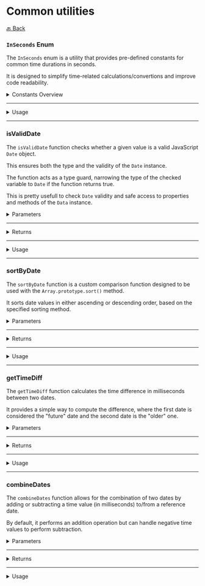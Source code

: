 # Common utilities

[🔙 Back](../../README.md)

### `InSeconds` Enum

The `InSeconds` enum is a utility that provides pre-defined constants for common time durations in seconds.

It is designed to simplify time-related calculations/convertions and improve code readability.

<details>

<summary>Constants Overview</summary>

| Constant  | Value (in seconds) | Description                         |
|-----------|--------------------|-------------------------------------|
| `_1ms`    | `0.001`            | Represents one millisecond.         |
| `_1us`    | `0.000001`         | Represents one microsecond (µs).    |
| `_1M`     | `60`               | Represents one minute (60 seconds). |
| `_10M`    | `600`              | Represents ten minutes.             |
| `_30M`    | `1800`             | Represents thirty minutes.          |
| `_1Hour`  | `3600`             | Represents one hour.                |
| `_1Day`   | `86400`            | Represents one day (24 hours).      |
| `_1Week`  | `604800`           | Represents one week (7 days).       |
| `_1Month` | `2592000`          | Represents one month (30 days).     |
| `_1Year`  | `31536000`         | Represents one year (365 days).     |

</details>

---

<details>

<summary>Usage</summary>

The `InSeconds` enum can be used in any context where time intervals in seconds are needed. It ensures clarity and avoids the need for manual calculations.

#### Using `InSeconds` for Delays

```ts
import { InSeconds } from '@alessiofrittoli/date-utils'
// or
import { InSeconds } from '@alessiofrittoli/date-utils/common'

// Set a timeout for 10 minutes
setTimeout( () => {
  console.log( '10 minutes have passed!' )
}, InSeconds._10M )
```

#### Using `InSeconds` for convertions

```ts
import { InSeconds } from '@alessiofrittoli/date-utils'
// or
import { InSeconds } from '@alessiofrittoli/date-utils/common'

console.log( '230ms ->', 230 * InSeconds._1ms + 's' )
```

#### Adding Durations

```ts
import { InSeconds } from '@alessiofrittoli/date-utils'
// or
import { InSeconds } from '@alessiofrittoli/date-utils/common'

const totalTime = InSeconds._1Hour + InSeconds._30M; // 90 minutes in seconds
console.log( `Total time in seconds: ${ totalTime }` )
```

</details>

---

### isValidDate

The `isValidDate` function checks whether a given value is a valid JavaScript `Date` object.

This ensures both the type and the validity of the `Date` instance.

The function acts as a type guard, narrowing the type of the checked variable to `Date` if the function returns true.

This is pretty usefull to check `Date` validity and safe access to properties and methods of the `Data` instance.

<details>

<summary>Parameters</summary>

| Parameter | Type      | Description                        |
|-----------|-----------|------------------------------------|
| `d`       | `unknown` | The value to validate as a `Date`. |

</details>

---

<details>

<summary>Returns</summary>

Type: `boolean`

Returns true if the value is:

- An instance of Date.
- A valid date (not `Invalid Date {}`).

Returns false otherwise.

</details>

---

<details>

<summary>Usage</summary>

#### Validating Dates

```ts
import { isValidDate } from '@alessiofrittoli/date-utils'
// or
import { isValidDate } from '@alessiofrittoli/date-utils/common'

const validDate     = new Date( '2024-01-01' )
const invalidDate   = new Date( 'invalid date string' )
const nonDateValue  = '2024-01-01'

console.log( isValidDate( validDate ) )     // true
console.log( isValidDate( invalidDate ) )   // false
console.log( isValidDate( nonDateValue ) )  // false
```

</details>

---

### sortByDate

The `sortByDate` function is a custom comparison function designed to be used with the `Array.prototype.sort()` method.

It sorts date values in either ascending or descending order, based on the specified sorting method.

<details>

<summary>Parameters</summary>

| Parameter | Type      | Description                        |
|-----------|-----------|------------------------------------|
| `date1`   | `string \| number \| Date`   | The first date to compare. Accepted formats include `Date` objects, date strings, or timestamps. |
| `date2`   | `string \| number \| Date`   | The second date to compare. Same format as `date1`. |
| `method`  | `'ASC' \| 'DESC'` (Optional) | Determines the sorting order: |
|           |                              | - `'ASC'`: Sort from oldest to newest. |
|           |                              | - `'DESC'`: Sort from newest to oldest. Default is 'DESC'. |

</details>

---

<details>

<summary>Returns</summary>

Type: `number`

A number used by the sort() method to determine the order:

- Negative value: `date1` comes before `date2`.
- Zero: The dates are considered equal or invalid.
- Positive value: `date1` comes after `date2`.

</details>

---

<details>

<summary>Usage</summary>

#### Sorting Dates in Descending Order (Newest to Oldest)

```ts
import { sortByDate } from '@alessiofrittoli/date-utils'
// or
import { sortByDate } from '@alessiofrittoli/date-utils/common'

const dates = [ '2023-12-01', '2024-01-01', '2023-11-01' ]
dates.sort( sortByDate )

console.log( dates )
// Outputs: [ '2024-01-01', '2023-12-01', '2023-11-01' ]
```

#### Sorting Dates in Ascending Order (Oldest to Newest)

```ts
import { sortByDate } from '@alessiofrittoli/date-utils'
// or
import { sortByDate } from '@alessiofrittoli/date-utils/common'

const dates = [ '2023-12-01', '2024-01-01', '2023-11-01' ]
dates.sort( ( a, b ) => sortByDate( a, b, 'ASC' ) )

console.log( dates )
// Outputs: [ '2023-11-01', '2023-12-01', '2024-01-01' ]
```

</details>

---

### getTimeDiff

The `getTimeDiff` function calculates the time difference in milliseconds between two dates.

It provides a simple way to compute the difference, where the first date is considered the "future" date and the second date is the "older" one.

<details>

<summary>Parameters</summary>

| Parameter    | Type                         | Description                                          |
|--------------|------------------------------|------------------------------------------------------|
| `futureDate` | `string \| number \| Date`   | (Optional) The future date. Default is `new Date()`. |
| `olderDate`  | `string \| number \| Date`   | (Optional) The older date. Default is `new Date()`.  |

</details>

---

<details>

<summary>Returns</summary>

Type: `number`

The time difference in milliseconds between the `futureDate` and `olderDate`.

- A positive value indicates that the `futureDate` is after the `olderDate`.
- A negative value indicates the opposite.

</details>

---

<details>

<summary>Usage</summary>

#### Calculate Time Difference Between Two Dates

```ts
import { getTimeDiff } from '@alessiofrittoli/date-utils'
// or
import { getTimeDiff } from '@alessiofrittoli/date-utils/common'

const date1 = new Date( '2024-01-01T12:00:00' )
const date2 = new Date( '2024-01-01T10:00:00' )

console.log( getTimeDiff( date1, date2 ) ) // Outputs: 7200000 (2 hours in milliseconds)
```

#### Using Default Parameters

```ts
import { getTimeDiff } from '@alessiofrittoli/date-utils'
// or
import { getTimeDiff } from '@alessiofrittoli/date-utils/common'

const date1 = new Date( '2024-01-01T12:00:00' )
const date2 = new Date( '2024-01-01T10:00:00' )

console.log( getTimeDiff() ) // Outputs: 0
```

#### Using Epoch Timestamps

```ts
import { getTimeDiff } from '@alessiofrittoli/date-utils'
// or
import { getTimeDiff } from '@alessiofrittoli/date-utils/common'

const futureDate    = 1704067200000
const olderDate     = 1703980800000

console.log( getTimeDiff( futureDate, olderDate ) ) // Outputs: 86400000 (1 day in milliseconds)
```

</details>

---

### combineDates

The `combineDates` function allows for the combination of two dates by adding or subtracting a time value (in milliseconds) to/from a reference date.

By default, it performs an addition operation but can handle negative time values to perform subtraction.

<details>

<summary>Parameters</summary>

| Parameter | Type                       | Description                                                                |
|-----------|----------------------------|----------------------------------------------------------------------------|
| `a`       | `string \| number \| Date` | The time offset to add or subtract from the reference date. Can be:        |
|           |                            | - A date string.                                                           |
|           |                            | - Milliseconds since UNIX epoch time.                                      |
|           |                            | - A Date object.                                                           |
| `b`       | `string \| number \| Date` | (Optional) The reference date. Default is the current date (`new Date()`). |

</details>

---

<details>

<summary>Returns</summary>

Type: `Date`

A new `Date` object representing the resulting date after combining the specified time offset and reference date.

</details>

---

<details>

<summary>Usage</summary>

#### Adding Time to the Current Date

```ts
import { combineDates } from '@alessiofrittoli/date-utils'
// or
import { combineDates } from '@alessiofrittoli/date-utils/common'

console.log( combineDates( 120 * 1000 ) ) // Add 2 minutes to the current date.
```

#### Adding Time to a Specific Date

```ts
import { combineDates } from '@alessiofrittoli/date-utils'
// or
import { combineDates } from '@alessiofrittoli/date-utils/common'

console.log( combineDates( 120 * 1000, '2024-01-01T10:00:00' ) )
// Outputs: 2024-01-01T10:02:00.000Z (2 minutes added).
```

#### Subtracting Time from a Date

```ts
import { combineDates } from '@alessiofrittoli/date-utils'
// or
import { combineDates } from '@alessiofrittoli/date-utils/common'

console.log( combineDates( -120 * 1000, '2024-01-01T10:00:00' ) )
// Outputs: 2024-01-01T09:58:00.000Z (2 minutes subtracted).
```

</details>
